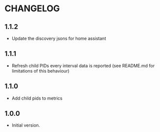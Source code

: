 # CHANGELOG

## 1.1.2

* Update the discovery jsons for home assistant

## 1.1.1

* Refresh child PIDs every interval data is reported (see README.md for limitations of this behaviour)

## 1.1.0

* Add child pids to metrics

## 1.0.0

* Initial version.
